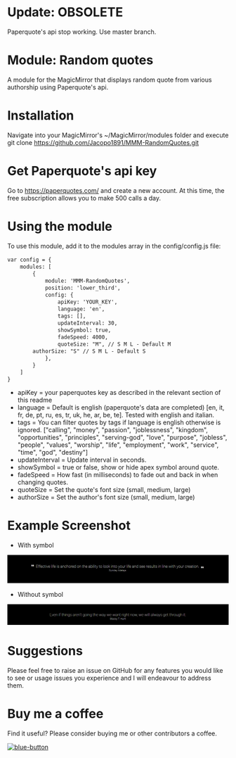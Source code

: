 # Update: OBSOLETE
Paperquote's api stop working. Use master branch.

# Module: Random quotes
A module for the MagicMirror that displays random quote from various authorship using Paperquote's api.

# Installation
Navigate into your MagicMirror's ~/MagicMirror/modules folder and execute git clone https://github.com/Jacopo1891/MMM-RandomQuotes.git

# Get Paperquote's api key
Go to https://paperquotes.com/ and create a new account. At this time, the free subscription allows you to make 500 calls a day.

# Using the module
To use this module, add it to the modules array in the config/config.js file:
```
var config = {
    modules: [
        {
            module: 'MMM-RandomQuotes',
            position: 'lower_third',
            config: {
                apiKey: 'YOUR_KEY',
                language: 'en',
                tags: [],
                updateInterval: 30,
                showSymbol: true,
                fadeSpeed: 4000,
                quoteSize: "M", // S M L - Default M
		authorSize: "S"	// S M L - Default S 
            },
        }
    ]
}
```
* apiKey = your paperquotes key as described in the relevant section of this readme
* language = Default is english (paperquote's data are completed) [en, it, fr, de, pt, ru, es, tr, uk, he, ar, be, te]. Tested with english and italian.
* tags = You can filter quotes by tags if language is english otherwise is ignored. ["calling", "money", "passion", "joblessness", "kingdom", "opportunities", "principles", "serving-god", "love", "purpose", "jobless", "people", "values", "worship", "life", "employment", "work", "service", "time", "god", "destiny"]
* updateInterval = Update interval in seconds.
* showSymbol = true or false, show or hide apex symbol around quote.
* fadeSpeed = How fast (in milliseconds) to fade out and back in when changing quotes.
* quoteSize = Set the quote's font size (small, medium, large)
* authorSize = Set the author's font size (small, medium, large)

# Example Screenshot
* With symbol

![alt text](https://github.com/Jacopo1891/MMM-RandomQuotes/blob/master/screen/01-quote_apex.png)

* Without symbol

![alt text](https://github.com/Jacopo1891/MMM-RandomQuotes/blob/master/screen/02-quote_without_apex.png)

# Suggestions
Please feel free to raise an issue on GitHub for any features you would like to see or usage issues you experience and I will endeavour to address them.

# Buy me a coffee
Find it useful? Please consider buying me or other contributors a coffee.

<a href="https://www.buymeacoffee.com/jacopo1891d">
<img style="height: 51px; width: 181px; max-width: 100%;" alt="blue-button" src="https://github.com/Jacopo1891/MMM-GoogleTrafficTimes/assets/5861330/43f41b8d-13e5-4711-877d-cab090bc56b0">
</a>
